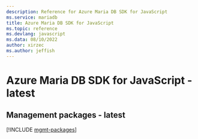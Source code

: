 ```yaml
---
description: Reference for Azure Maria DB SDK for JavaScript
ms.service: mariadb
title: Azure Maria DB SDK for JavaScript
ms.topic: reference
ms.devlang: javascript
ms.data: 08/10/2022
author: xirzec
ms.author: jeffish
---
```

# Azure Maria DB SDK for JavaScript - latest

## Management packages - latest
[!INCLUDE [mgmt-packages](maria-db-mgmt-index.md)]